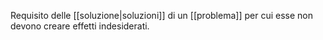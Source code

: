 Requisito delle [[soluzione|soluzioni]] di un [[problema]] per cui esse non devono creare effetti indesiderati.